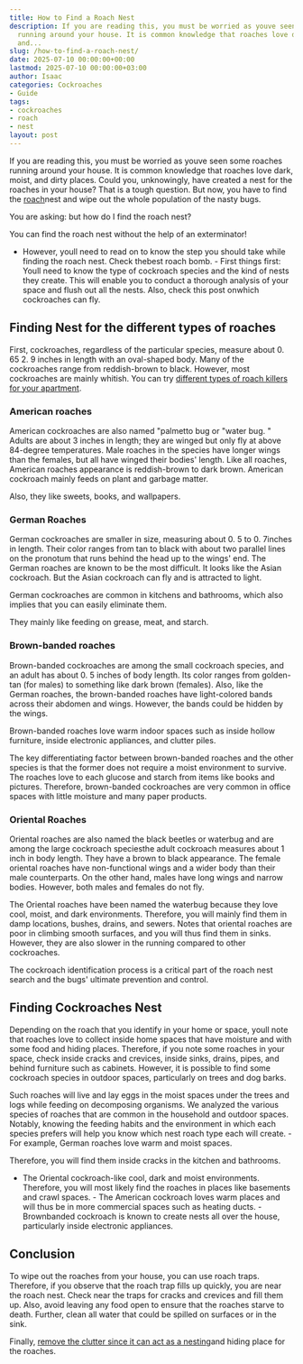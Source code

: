 ```yaml
---
title: How to Find a Roach Nest
description: If you are reading this, you must be worried as youve seen some roaches
  running around your house. It is common knowledge that roaches love dark, moist,
  and...
slug: /how-to-find-a-roach-nest/
date: 2025-07-10 00:00:00+00:00
lastmod: 2025-07-10 00:00:00+03:00
author: Isaac
categories: Cockroaches
- Guide
tags:
- cockroaches
- roach
- nest
layout: post
---
```

If you are reading this, you must be worried as youve seen some roaches running around your house. It is common knowledge that roaches love dark, moist, and dirty places. Could you, unknowingly, have created a nest for the roaches in your house? That is a tough question. But now, you have to find the [roach](https://pestpolicy.com/bengal-roach-spray-review/)nest and wipe out the whole population of the nasty bugs.

You are asking: but how do I find the roach nest?

You can find the roach nest without the help of an exterminator!

- However, youll need to read on to know the step you should take while finding the roach nest. Check thebest roach bomb. - First things first: Youll need to know the type of cockroach species and the kind of nests they create. This will enable you to conduct a thorough analysis of your space and flush out all the nests. Also, check this post onwhich cockroaches can fly.

##  Finding Nest for the different types of roaches

First, cockroaches, regardless of the particular species, measure about 0. 65 2. 9 inches in length with an oval-shaped body. Many of the cockroaches range from reddish-brown to black. However, most cockroaches are mainly whitish. You can try [different types of roach killers for your apartment](https://pestpolicy.com/best-roach-killer-for-apartments/).

###  American roaches

American cockroaches are also named "palmetto bug or "water bug. " Adults are about 3 inches in length; they are winged but only fly at above 84-degree temperatures. Male roaches in the species have longer wings than the females, but all have winged their bodies' length. Like all roaches, American roaches appearance is reddish-brown to dark brown. American cockroach mainly feeds on plant and garbage matter.

Also, they like sweets, books, and wallpapers.

###  German Roaches

German cockroaches are smaller in size, measuring about 0. 5 to 0. 7inches in length. Their color ranges from tan to black with about two parallel lines on the pronotum that runs behind the head up to the wings' end. The German roaches are known to be the most difficult. It looks like the Asian cockroach. But the Asian cockroach can fly and is attracted to light.

German cockroaches are common in kitchens and bathrooms, which also implies that you can easily eliminate them.

They mainly like feeding on grease, meat, and starch.

###  Brown-banded roaches

Brown-banded cockroaches are among the small cockroach species, and an adult has about 0. 5 inches of body length. Its color ranges from golden-tan (for males) to something like dark brown (females). Also, like the German roaches, the brown-banded roaches have light-colored bands across their abdomen and wings. However, the bands could be hidden by the wings.

Brown-banded roaches love warm indoor spaces such as inside hollow furniture, inside electronic appliances, and clutter piles.

The key differentiating factor between brown-banded roaches and the other species is that the former does not require a moist environment to survive. The roaches love to each glucose and starch from items like books and pictures. Therefore, brown-banded cockroaches are very common in office spaces with little moisture and many paper products.

###  Oriental Roaches

Oriental roaches are also named the black beetles or waterbug and are among the large cockroach speciesthe adult cockroach measures about 1 inch in body length. They have a brown to black appearance. The female oriental roaches have non-functional wings and a wider body than their male counterparts. On the other hand, males have long wings and narrow bodies. However, both males and females do not fly.

The Oriental roaches have been named the waterbug because they love cool, moist, and dark environments. Therefore, you will mainly find them in damp locations, bushes, drains, and sewers. Notes that oriental roaches are poor in climbing smooth surfaces, and you will thus find them in sinks. However, they are also slower in the running compared to other cockroaches.

The cockroach identification process is a critical part of the roach nest search and the bugs' ultimate prevention and control.

##  Finding Cockroaches Nest

Depending on the roach that you identify in your home or space, youll note that roaches love to collect inside home spaces that have moisture and with some food and hiding places. Therefore, if you note some roaches in your space, check inside cracks and crevices, inside sinks, drains, pipes, and behind furniture such as cabinets. However, it is possible to find some cockroach species in outdoor spaces, particularly on trees and dog barks.

Such roaches will live and lay eggs in the moist spaces under the trees and logs while feeding on decomposing organisms. We analyzed the various species of roaches that are common in the household and outdoor spaces. Notably, knowing the feeding habits and the environment in which each species prefers will help you know which nest roach type each will create. - For example, German roaches love warm and moist spaces.

Therefore, you will find them inside cracks in the kitchen and bathrooms.

- The Oriental cockroach-like cool, dark and moist environments. Therefore, you will most likely find the roaches in places like basements and crawl spaces. - The American cockroach loves warm places and will thus be in more commercial spaces such as heating ducts. - Brownbanded cockroach is known to create nests all over the house, particularly inside electronic appliances.

##  Conclusion

To wipe out the roaches from your house, you can use roach traps. Therefore, if you observe that the roach trap fills up quickly, you are near the roach nest. Check near the traps for cracks and crevices and fill them up. Also, avoid leaving any food open to ensure that the roaches starve to death. Further, clean all water that could be spilled on surfaces or in the sink.

Finally, [remove the clutter since it can act as a nesting](https://pestpolicy.com/hornet-nest-removal/)and hiding place for the roaches.